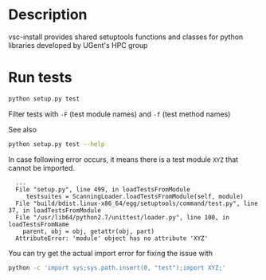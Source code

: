 Description
===========
vsc-install provides shared setuptools functions and classes for python libraries developed by UGent's HPC group

Run tests
=========

```bash
python setup.py test
```

Filter tests with `-F` (test module names) and `-f` (test method names)

See also
```bash
python setup.py test --help
```

In case following error occurs, it means there is a test module `XYZ` that cannot be imported.

```
  ...
  File "setup.py", line 499, in loadTestsFromModule
     testsuites = ScanningLoader.loadTestsFromModule(self, module)
  File "build/bdist.linux-x86_64/egg/setuptools/command/test.py", line 37, in loadTestsFromModule
  File "/usr/lib64/python2.7/unittest/loader.py", line 100, in loadTestsFromName
    parent, obj = obj, getattr(obj, part)
  AttributeError: 'module' object has no attribute 'XYZ'
```

You can try get the actual import error for fixing the issue with
```bash
python -c 'import sys;sys.path.insert(0, "test");import XYZ;'
```
